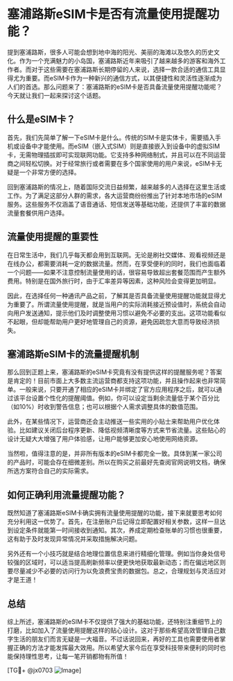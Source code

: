 # 塞浦路斯eSIM卡是否有流量使用提醒功能？

提到塞浦路斯，很多人可能会想到地中海的阳光、美丽的海滩以及悠久的历史文化。作为一个充满魅力的小岛国，塞浦路斯近年来吸引了越来越多的游客和海外工作者。而对于这些需要在塞浦路斯长期停留的人来说，选择一款合适的通信工具显得尤为重要。而eSIM卡作为一种新兴的通信方式，以其便捷性和灵活性逐渐成为人们的首选。那么问题来了：塞浦路斯的eSIM卡是否具备流量使用提醒功能呢？今天就让我们一起来探讨这个话题。

## 什么是eSIM卡？

首先，我们先简单了解一下eSIM卡是什么。传统的SIM卡是实体卡，需要插入手机或设备中才能使用。而eSIM（嵌入式SIM）则是直接嵌入到设备中的虚拟SIM卡，无需物理插拔即可实现联网功能。它支持多种网络制式，并且可以在不同运营商之间轻松切换。对于经常旅行或者需要在多个国家使用的用户来说，eSIM卡无疑是一个非常方便的选择。

回到塞浦路斯的情况上，随着国际交流日益频繁，越来越多的人选择在这里生活或工作。为了满足这部分人群的需求，各大运营商纷纷推出了针对本地市场的eSIM服务。这些服务不仅涵盖了语音通话、短信发送等基础功能，还提供了丰富的数据流量套餐供用户选择。

## 流量使用提醒的重要性

在日常生活中，我们几乎每天都会用到互联网。无论是刷社交媒体、观看视频还是在线办公，都需要消耗一定的数据流量。然而，在享受便利的同时，我们也面临着一个问题——如果不注意控制流量使用的话，很容易导致超出套餐范围而产生额外费用。特别是在国外旅行时，由于汇率差异等因素，这种风险会变得更加明显。

因此，在选择任何一种通讯产品之前，了解其是否具备流量使用提醒功能就显得尤为重要了。所谓流量使用提醒，就是当用户的实际消耗接近预设值时，系统会自动向用户发送通知，提示他们及时调整使用习惯以避免不必要的支出。这项功能看似不起眼，但却能帮助用户更好地管理自己的资源，避免因疏忽大意而导致经济损失。

## 塞浦路斯eSIM卡的流量提醒机制

那么回到正题上来，塞浦路斯的eSIM卡究竟有没有提供这样的提醒服务呢？答案是肯定的！目前市面上大多数主流运营商都支持这项功能，并且操作起来也非常简单。一般来说，只要开通了相应的eSIM卡并绑定了官方应用程序之后，就可以通过该平台设置个性化的提醒阈值。例如，你可以设定当剩余流量低于某个百分比（如10%）时收到警告信息；也可以根据个人需求调整具体的数值范围。

此外，在某些情况下，运营商还会主动推送一些实用的小贴士来帮助用户优化体验。比如建议关闭后台程序更新、降低视频清晰度等方式来节省流量。这些贴心的设计无疑大大增强了用户体验感，让用户能够更加安心地使用网络资源。

当然啦，值得注意的是，并非所有版本的eSIM卡都完全一致。具体到某一家公司的产品时，可能会存在细微差别。所以在购买之前最好先查阅官网说明文档，确保所选方案符合自己的实际需求。

## 如何正确利用流量提醒功能？

既然知道了塞浦路斯eSIM卡确实拥有流量使用提醒的功能，接下来就要思考如何充分利用这一优势了。首先，在注册账户后记得立即配置好相关参数，这样一旦达到设定条件就能第一时间接收到通知。其次，养成定期检查账单的习惯也很重要，这有助于及时发现异常情况并采取措施解决问题。

另外还有一个小技巧就是结合地理位置信息来进行精细化管理。例如当你身处信号较强的区域时，可以适当提高刷新频率以便更快地获取最新动态；而在偏远地区则要尽量减少不必要的访问行为以免浪费宝贵的数据包。总之，合理规划与灵活应对才是王道！

## 总结

综上所述，塞浦路斯的eSIM卡不仅提供了强大的基础功能，还特别注重细节上的打磨，比如加入了流量使用提醒这样的贴心设计。这对于那些希望高效管理自己数字生活的朋友们而言无疑是一大福音。不过话说回来，再好的工具也需要使用者掌握正确的方法才能发挥最大效用。所以希望大家今后在享受科技带来便利的同时也能保持理性思考，让每一笔开销都物有所值！

[TG💪+ @jx0703 ![Image](https://github.com/user-attachments/assets/dbca1d08-cadb-493c-b0ec-ad6f7a83f270)]